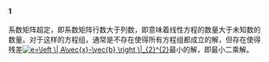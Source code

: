 #### 1
系数矩阵超定，即系数矩阵行数大于列数，即意味着线性方程的数量大于未知数的数量。对于这样的方程组，通常是不存在使得所有方程组都成立的解，但存在使得残差<a href="https://www.codecogs.com/eqnedit.php?latex=e=\left&space;\|&space;A\vec{x}-\vec{b}&space;\right&space;\|_{2}^{2}" target="_blank"><img src="https://latex.codecogs.com/gif.latex?e=\left&space;\|&space;A\vec{x}-\vec{b}&space;\right&space;\|_{2}^{2}" title="e=\left \| A\vec{x}-\vec{b} \right \|_{2}^{2}" /></a>最小的解，即最小二乘解。
